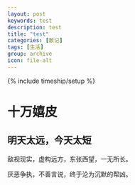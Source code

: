 ```yaml
---
layout: post
keywords: test
description: test
title: "test"
categories: [散记]
tags: [生活]
group: archive
icon: file-alt
---
```

{% include timeship/setup %}

十万嬉皮
========

明天太远，今天太短
--------

敌视现实，虚构远方，东张西望，一无所长。

厌恶争执，不善言说，终于沦为沉默的帮凶。
